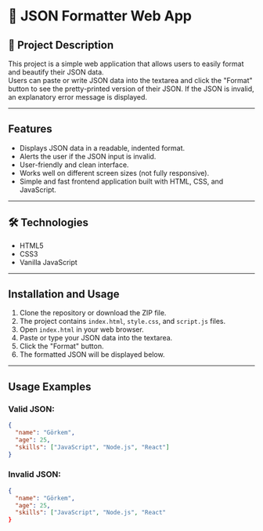 # 📘 JSON Formatter Web App

## 🚀 Project Description

This project is a simple web application that allows users to easily format and beautify their JSON data.  
Users can paste or write JSON data into the textarea and click the "Format" button to see the pretty-printed version of their JSON. If the JSON is invalid, an explanatory error message is displayed.

---

## Features

- Displays JSON data in a readable, indented format.
- Alerts the user if the JSON input is invalid.
- User-friendly and clean interface.
- Works well on different screen sizes (not fully responsive).
- Simple and fast frontend application built with HTML, CSS, and JavaScript.

---

## 🛠️ Technologies

- HTML5  
- CSS3  
- Vanilla JavaScript

---

## Installation and Usage

1. Clone the repository or download the ZIP file.  
2. The project contains `index.html`, `style.css`, and `script.js` files.  
3. Open `index.html` in your web browser.  
4. Paste or type your JSON data into the textarea.  
5. Click the "Format" button.  
6. The formatted JSON will be displayed below.

---

## Usage Examples

### Valid JSON:

```json
{
  "name": "Görkem",
  "age": 25,
  "skills": ["JavaScript", "Node.js", "React"]
}
```

### Invalid JSON:

```json
{
  "name": "Görkem",
  "age": 25,
  "skills": ["JavaScript", "Node.js", "React"
}